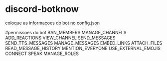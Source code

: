 # discord-botknow

coloque as informaçoes do bot no config.json

#permissoes do bot
BAN_MEMBERS
MANAGE_CHANNELS
ADD_REACTIONS
VIEW_CHANNEL
SEND_MESSAGES
SEND_TTS_MESSAGES
MANAGE_MESSAGES 
EMBED_LINKS
ATTACH_FILES
READ_MESSAGE_HISTORY
MENTION_EVERYONE
USE_EXTERNAL_EMOJIS
CONNECT
SPEAK
MANAGE_ROLES
